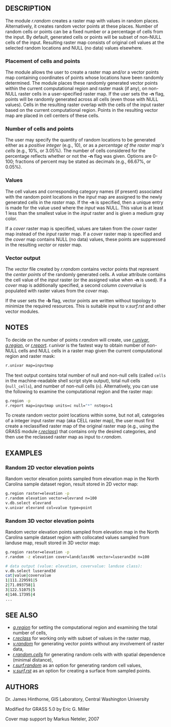 ## DESCRIPTION

The module *r.random* creates a raster map with values in random places.
Alternatively, it creates random vector points at these places. Number
of random cells or points can be a fixed number or a percentage of cells
from the input. By default, generated cells or points will be subset of
non-NULL cells of the input. Resulting raster map consists of original
cell values at the selected random locations and NULL (no data) values
elsewhere.

### Placement of cells and points

The module allows the user to create a raster map and/or a vector points
map containing coordinates of points whose locations have been randomly
determined. The module places these randomly generated vector points
within the current computational region and raster mask (if any), on
non-NULL raster cells in a user-specified raster map. If the user sets
the **-n** flag, points will be randomly generated across all cells
(even those with NULL values). Cells in the resulting raster overlap
with the cells of the input raster based on the current computational
region. Points in the resulting vector map are placed in cell centers of
these cells.

### Number of cells and points

The user may specify the quantity of random locations to be generated
either as a *positive integer* (e.g., 10), or as a *percentage of the
raster map's cells* (e.g., 10%, or 3.05%). The number of cells
considered for the percentage reflects whether or not the **-n** flag
was given. Options are 0-100; fractions of percent may be stated as
decimals (e.g., 66.67%, or 0.05%).

### Values

The cell values and corresponding category names (if present) associated
with the random point locations in the *input* map are assigned to the
newly generated cells in the *raster* map. If the **-n** is specified,
then a unique entry is made for the value used where the *input* was
NULL. This value is at least 1 less than the smallest value in the
*input* raster and is given a medium gray color.

If a *cover* raster map is specified, values are taken from the *cover*
raster map instead of the *input* raster map. If a *cover* raster map is
specified and the *cover* map contains NULL (no data) values, these
points are suppressed in the resulting *vector* or *raster* map.

### Vector output

The *vector* file created by *r.random* contains vector points that
represent the *center points* of the randomly generated cells. A *value*
attribute contains the cell value of the *input* raster (or the assigned
value when **-n** is used). If a *cover* map is additionally specified,
a second column *covervalue* is populated with raster values from the
*cover* map.

If the user sets the **-b** flag, vector points are written without
topology to minimize the required resources. This is suitable input to
*v.surf.rst* and other vector modules.

## NOTES

To decide on the number of points *r.random* will create, use
*[r.univar](r.univar.md)*, *[g.region](g.region.md)*, or
*[r.report](r.report.md)*. *r.univar* is the fastest way to obtain
number of non-NULL cells and NULL cells in a raster map given the
current computational region and raster mask:

```bash
r.univar map=inputmap
```

The text output contains total number of null and non-null cells (called
`cells` in the machine-readable shell script style output), total null
cells (`null_cells`), and number of non-null cells (`n`). Alternatively,
you can use the following to examine the computational region and the
raster map:

```bash
g.region -p
r.report map=inputmap units=c null="*" nsteps=1
```

To create random vector point locations within some, but not all,
categories of a integer input raster map (aka CELL raster map), the user
must first create a reclassified raster map of the original raster map
(e.g., using the GRASS module *[r.reclass](r.reclass.md)*) that contains
only the desired categories, and then use the reclassed raster map as
input to *r.random*.

## EXAMPLES

### Random 2D vector elevation points

Random vector elevation points sampled from elevation map in the North
Carolina sample dataset region, result stored in 2D vector map:

```bash
g.region raster=elevation -p
r.random elevation vector=elevrand n=100
v.db.select elevrand
v.univar elevrand col=value type=point
```

### Random 3D vector elevation points

Random vector elevation points sampled from elevation map in the North
Carolina sample dataset region with collocated values sampled from
landuse map, result stored in 3D vector map:

```bash
g.region raster=elevation -p
r.random -z elevation cover=landclass96 vector=luserand3d n=100

# data output (value: elevation, covervalue: landuse class):
v.db.select luserand3d
cat|value|covervalue
1|111.229591|5
2|71.093758|1
3|122.51075|5
4|146.17395|4
...
```

## SEE ALSO

- *[g.region](g.region.md)* for setting the computational region and
  examining the total number of cells,
- *[r.reclass](r.reclass.md)* for working only with subset of values in
  the raster map,
- *[v.random](v.random.md)* for generating vector points without any
  involvement of raster data,
- *[r.random.cells](r.random.cells.md)* for generating random cells with
  with spatial dependence (minimal distance),
- *[r.surf.random](r.surf.random.md)* as an option for generating random
  cell values,
- *[v.surf.rst](v.surf.rst.md)* as an option for creating a surface from
  sampled points.

## AUTHORS

Dr. James Hinthorne, GIS Laboratory, Central Washington University

Modified for GRASS 5.0 by Eric G. Miller

Cover map support by Markus Neteler, 2007
